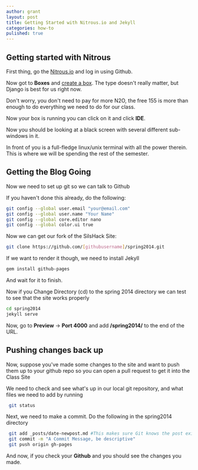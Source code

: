 ```yaml
---
author: grant
layout: post
title: Getting Started with Nitrous.io and Jekyll
categories: how-to
pulished: true
---
```




## Getting started with Nitrous 

First thing, go the [Nitrous.io](https://www.nitrous.io/join/R2AIjhSAO64) and log in using Github. 

Now got to **Boxes** and [create a box](https://www.nitrous.io/app#/intro/create). The type doesn't really matter, but Django is  best for us right now.

Don't worry, you don't need to pay for more N2O, the free 155 is more than enough to do everything we need to do for our class. 

Now your box is running you can click on it and click **IDE**.  

Now you should be looking at a black screen with several different sub-windows in it. 

In front of you is a full-fledge linux/unix terminal with all the power therein. This is where we will be spending the rest of the semester.

## Getting the Blog Going

Now we need to set up git so we can talk to Github

If you haven't done this already, do the following:

```bash  
git config --global user.email "your@email.com"
git config --global user.name "Your Name"
git config --global core.editor nano
git config --global color.ui true
```

Now we can get our fork of the SilsHack Site:

```bash  
git clone https://github.com/[githubusername]/spring2014.git 
```  

If we want to render it though, we need to install Jekyll

```bash  
gem install github-pages
```

And wait for it to finish.

Now if you Change Directory (cd) to the spring 2014 directory we can test to see that the site works properly

```bash
cd spring2014
jekyll serve
```

Now, go to **Preview** -> **Port 4000** and add **/spring2014/** to the end of the URL.

## Pushing changes back up

Now, suppose you've made some changes to the site and want to push them up to your github repo so you can open a pull request to get it into the Class Site

We need to check and see what's up in our local git repository, and what files we need to add by running

```bash
 git status
```

Next, we need to make a commit. Do the following in the spring2014 directory



```bash
 git add _posts/date-newpost.md #This makes sure Git knows the post exists
 git commit -m "A Commit Message, be descriptive"
 git push origin gh-pages
```

And now, if you check your **Github** and you should see the changes you made.
